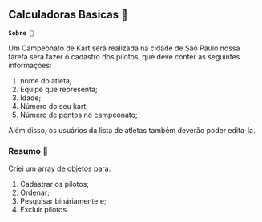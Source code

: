 ## Calculadoras Basicas 🌸

**`Sobre 📌`**

Um Campeonato de Kart será realizada na cidade de São Paulo nossa tarefa será fazer o cadastro dos pilotos, que deve conter as seguintes informações:

1. nome do atleta;
2. Equipe que representa;
3. Idade;
4. Número do seu kart;
5. Número de pontos no campeonato;

Além disso, os usuários da lista de atletas também deverão poder edita-la.

### Resumo 🧮

Criei um array de objetos para:

1. Cadastrar os pilotos;
2. Ordenar;
3. Pesquisar bináriamente e;
4. Excluir pilotos. 
